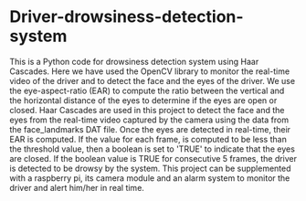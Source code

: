 # Driver-drowsiness-detection-system
This is a Python code for drowsiness detection system using Haar Cascades. 
Here we have used the OpenCV library to monitor the real-time video of the driver and to detect the face and the eyes of the driver. 
We use the eye-aspect-ratio (EAR) to compute the ratio between the vertical and the horizontal distance of the eyes to determine if the eyes are open or closed.
Haar Cascades are used in this project to detect the face and the eyes from the real-time video captured by the camera using the data from the face_landmarks DAT file.
Once the eyes are detected in real-time, their EAR is computed. If the value for each frame, is computed to be less than the threshold value, then a boolean is set to 'TRUE' to indicate that the eyes are closed.
If the boolean value is TRUE for consecutive 5 frames, the driver is detected to be drowsy by the system.
This project can be supplemented with a raspberry pi, its camera module and an alarm system to monitor the driver and alert him/her in real time.
